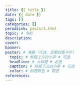```yaml
---
title: {{ title }}
date: {{ date }}
tags: []
categories: []
permalink: posts/1.html
topic: # 专栏
description:
cover:
banner:
poster: # 海报（可选，全图封面卡片）
  topic: # 标题上方的小字 # 可选
  headline: # 大标题 # 必选
  caption: # 标题下方的小字 # 可选
  color: # 标题颜色 # 可选
references:
---
```

